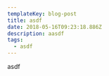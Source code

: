 ```yaml
---
templateKey: blog-post
title: asdf
date: 2018-05-16T09:23:18.886Z
description: aasdf
tags:
  - asdf
---
```

asdf
